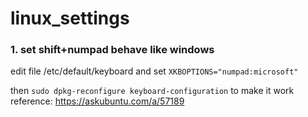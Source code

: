 # linux_settings

### 1. set shift+numpad behave like windows

edit file /etc/default/keyboard
and set `XKBOPTIONS="numpad:microsoft"`

then `sudo dpkg-reconfigure keyboard-configuration` to make it work
reference: https://askubuntu.com/a/57189
